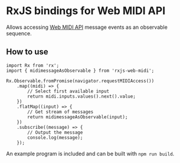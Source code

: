 # RxJS bindings for Web MIDI API

Allows accessing [Web MIDI API](https://webaudio.github.io/web-midi-api/) message events as an observable sequence.

## How to use

```
import Rx from 'rx';
import { midimessageAsObservable } from 'rxjs-web-midi';

Rx.Observable.fromPromise(navigator.requestMIDIAccess())
    .map((midi) => {
        // Select first available input
        return midi.inputs.values().next().value;
    })
    .flatMap((input) => {
        // Get stream of messages
        return midimessageAsObservable(input);
    })
    .subscribe((message) => {
        // Output the message
        console.log(message);
    });
```

An example program is included and can be built with `npm run build`.
